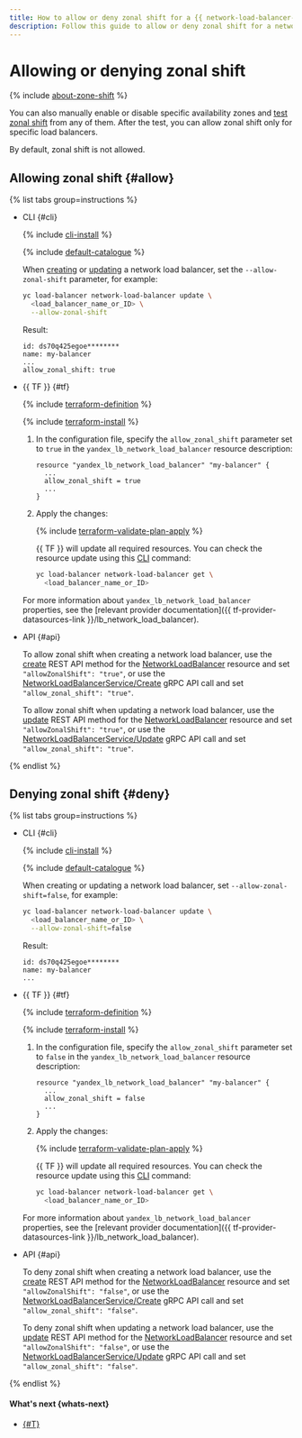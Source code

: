 ```yaml
---
title: How to allow or deny zonal shift for a {{ network-load-balancer-full-name }}
description: Follow this guide to allow or deny zonal shift for a network load balancer.
---
```



# Allowing or denying zonal shift

{% include [about-zone-shift](../../../_includes/network-load-balancer/about-zone-shift.md) %}

You can also manually enable or disable specific availability zones and [test zonal shift](disable-enable-zone.md) from any of them. After the test, you can allow zonal shift only for specific load balancers.

By default, zonal shift is not allowed.


## Allowing zonal shift {#allow}

{% list tabs group=instructions %}

- CLI {#cli}

  {% include [cli-install](../../../_includes/cli-install.md) %}

  {% include [default-catalogue](../../../_includes/default-catalogue.md) %}

  When [creating](../load-balancer-create.md) or [updating](../load-balancer-update.md) a network load balancer, set the `--allow-zonal-shift` parameter, for example:

    ```bash
    yc load-balancer network-load-balancer update \
      <load_balancer_name_or_ID> \
      --allow-zonal-shift
    ```

    Result:

    ```text
    id: ds70q425egoe********
    name: my-balancer
    ...
    allow_zonal_shift: true
    ```

- {{ TF }} {#tf}

  {% include [terraform-definition](../../../_tutorials/_tutorials_includes/terraform-definition.md) %}

  {% include [terraform-install](../../../_includes/terraform-install.md) %}

  1. In the configuration file, specify the `allow_zonal_shift` parameter set to `true` in the `yandex_lb_network_load_balancer` resource description:

      ```hcl
      resource "yandex_lb_network_load_balancer" "my-balancer" {
        ...
        allow_zonal_shift = true
        ...
      }
      ```

  1. Apply the changes:

      {% include [terraform-validate-plan-apply](../../../_tutorials/_tutorials_includes/terraform-validate-plan-apply.md) %}

      {{ TF }} will update all required resources. You can check the resource update using this [CLI](../../../cli/quickstart.md) command:

      ```bash
      yc load-balancer network-load-balancer get \
        <load_balancer_name_or_ID>
      ```

  For more information about `yandex_lb_network_load_balancer` properties, see the [relevant provider documentation]({{ tf-provider-datasources-link }}/lb_network_load_balancer).

- API {#api}

  To allow zonal shift when creating a network load balancer, use the [create](../../api-ref/NetworkLoadBalancer/create.md) REST API method for the [NetworkLoadBalancer](../../api-ref/NetworkLoadBalancer/index.md) resource and set `"allowZonalShift": "true"`, or use the [NetworkLoadBalancerService/Create](../../api-ref/grpc/NetworkLoadBalancer/create.md) gRPC API call and set `"allow_zonal_shift": "true"`.

  To allow zonal shift when updating a network load balancer, use the [update](../../api-ref/NetworkLoadBalancer/update.md) REST API method for the [NetworkLoadBalancer](../../api-ref/NetworkLoadBalancer/index.md) resource and set `"allowZonalShift": "true"`, or use the [NetworkLoadBalancerService/Update](../../api-ref/grpc/NetworkLoadBalancer/update.md) gRPC API call and set `"allow_zonal_shift": "true"`.

{% endlist %}


## Denying zonal shift {#deny}

{% list tabs group=instructions %}

- CLI {#cli}

  {% include [cli-install](../../../_includes/cli-install.md) %}

  {% include [default-catalogue](../../../_includes/default-catalogue.md) %}

  When creating or updating a network load balancer, set `--allow-zonal-shift=false`, for example:

    ```bash
    yc load-balancer network-load-balancer update \
      <load_balancer_name_or_ID> \
      --allow-zonal-shift=false
    ```

    Result:

    ```text
    id: ds70q425egoe********
    name: my-balancer
    ...
    ```

- {{ TF }} {#tf}

  {% include [terraform-definition](../../../_tutorials/_tutorials_includes/terraform-definition.md) %}

  {% include [terraform-install](../../../_includes/terraform-install.md) %}

  1. In the configuration file, specify the `allow_zonal_shift` parameter set to `false` in the `yandex_lb_network_load_balancer` resource description:

      ```hcl
      resource "yandex_lb_network_load_balancer" "my-balancer" {
        ...
        allow_zonal_shift = false
        ...
      }
      ```

  1. Apply the changes:

      {% include [terraform-validate-plan-apply](../../../_tutorials/_tutorials_includes/terraform-validate-plan-apply.md) %}

      {{ TF }} will update all required resources. You can check the resource update using this [CLI](../../../cli/quickstart.md) command:

      ```bash
      yc load-balancer network-load-balancer get \
        <load_balancer_name_or_ID>
      ```

  For more information about `yandex_lb_network_load_balancer` properties, see the [relevant provider documentation]({{ tf-provider-datasources-link }}/lb_network_load_balancer).

- API {#api}

  To deny zonal shift when creating a network load balancer, use the [create](../../api-ref/NetworkLoadBalancer/create.md) REST API method for the [NetworkLoadBalancer](../../api-ref/NetworkLoadBalancer/index.md) resource and set `"allowZonalShift": "false"`, or use the [NetworkLoadBalancerService/Create](../../api-ref/grpc/NetworkLoadBalancer/create.md) gRPC API call and set `"allow_zonal_shift": "false"`.

  To deny zonal shift when updating a network load balancer, use the [update](../../api-ref/NetworkLoadBalancer/update.md) REST API method for the [NetworkLoadBalancer](../../api-ref/NetworkLoadBalancer/index.md) resource and set `"allowZonalShift": "false"`, or use the [NetworkLoadBalancerService/Update](../../api-ref/grpc/NetworkLoadBalancer/update.md) gRPC API call and set `"allow_zonal_shift": "false"`.

{% endlist %}


#### What's next {whats-next}

* [{#T}](disable-enable-zone.md)